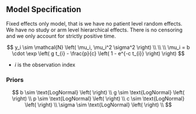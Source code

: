 




## Model Specification

Fixed effects only model, that is we have no patient level random effects. We have no study or arm level hierarchical effects. There is no censoring and we only account for strictly positive time.


$$
y_i \sim \mathcal{N} \left( \mu_i, \mu_i^2 \sigma^2 \right) \\
\\
\\
\mu_i =
b \cdot \exp \left( g t_{i} - \frac{p}{c} \left( 1 - e^{-c t_{i}} \right) \right) 
$$

- $i$ is the observation index

### Priors

$$
b \sim \text{LogNormal} \left( \right) \\
g \sim \text{LogNormal} \left( \right) \\
p \sim \text{LogNormal} \left( \right) \\
c \sim \text{LogNormal} \left( \right) \\
\sigma \sim \text{LogNormal} \left( \right) \\
$$





